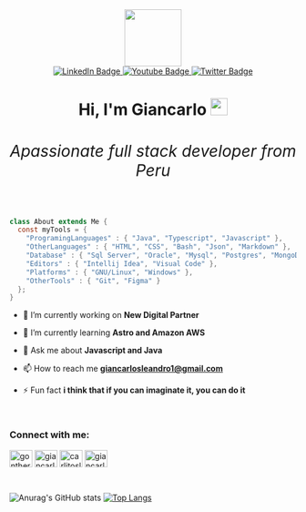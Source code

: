 <div id="header" align="center">
  <img src="https://media.giphy.com/media/M9gbBd9nbDrOTu1Mqx/giphy.gif" width="100"/>
  <div id="badges">
    <a href="your-linkedin-URL">
      <img src="https://img.shields.io/badge/LinkedIn-blue?style=for-the-badge&logo=linkedin&logoColor=white" alt="LinkedIn Badge"/>
    </a>
    <a href="your-youtube-URL">
      <img src="https://img.shields.io/badge/YouTube-red?style=for-the-badge&logo=youtube&logoColor=white" alt="Youtube Badge"/>
    </a>
    <a href="your-twitter-URL">
      <img src="https://img.shields.io/badge/Twitter-blue?style=for-the-badge&logo=twitter&logoColor=white" alt="Twitter Badge"/>
    </a>
  </div>
  <img src="https://komarev.com/ghpvc/?username=your-github-username&style=flat-square&color=blue" alt=""/>
  <h1>
    Hi, I'm Giancarlo
    <img src="https://media.giphy.com/media/hvRJCLFzcasrR4ia7z/giphy.gif" width="30px"/>
    <br>
    <span align="center"> <h6>Apassionate full stack developer from Peru</h6></span>
  </h1>
</div>

```java
class About extends Me { 
  const myTools = {  
    "ProgramingLanguages" : { "Java", "Typescript", "Javascript" },
    "OtherLanguages" : { "HTML", "CSS", "Bash", "Json", "Markdown" },
    "Database" : { "Sql Server", "Oracle", "Mysql", "Postgres", "MongoDB" },
    "Editors" : { "Intellij Idea", "Visual Code" },
    "Platforms" : { "GNU/Linux", "Windows" },
    "OtherTools" : { "Git", "Figma" }
  };
}
```


- 🔭 I’m currently working on **New Digital Partner**

- 🌱 I’m currently learning **Astro and Amazon AWS**

- 💬 Ask me about **Javascript and Java**

- 📫 How to reach me **giancarlosleandro1@gmail.com**

- ⚡ Fun fact **i think that if you can imaginate it, you can do it**

<br>
<h3 align="left">Connect with me:</h3>
<p align="left">
<a href="https://twitter.com/gontherlr" target="blank"><img align="center" src="https://raw.githubusercontent.com/rahuldkjain/github-profile-readme-generator/master/src/images/icons/Social/twitter.svg" alt="gontherlr" height="30" width="40" /></a>
<a href="https://linkedin.com/in/giancarloleandro" target="blank"><img align="center" src="https://raw.githubusercontent.com/rahuldkjain/github-profile-readme-generator/master/src/images/icons/Social/linked-in-alt.svg" alt="giancarloleandro" height="30" width="40" /></a>
<a href="https://fb.com/carlitosleandro.r" target="blank"><img align="center" src="https://raw.githubusercontent.com/rahuldkjain/github-profile-readme-generator/master/src/images/icons/Social/facebook.svg" alt="carlitosleandro.r" height="30" width="40" /></a>
<a href="https://instagram.com/giancarloleandro" target="blank"><img align="center" src="https://raw.githubusercontent.com/rahuldkjain/github-profile-readme-generator/master/src/images/icons/Social/instagram.svg" alt="giancarloleandro" height="30" width="40" /></a>
</p>

<br>

![Anurag's GitHub stats](https://github-readme-stats.vercel.app/api?username=gleandro&show_icons=true&theme=radical)     [![Top Langs](https://github-readme-stats.vercel.app/api/top-langs/?username=gleandro&layout=compact)](https://github.com/anuraghazra/github-readme-stats) 
